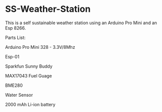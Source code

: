 # SS-Weather-Station
  This is a self sustainable weather station using an Arduino Pro Mini and an Esp 8266.
  
  Parts List:
  
  Arduino Pro Mini 328 - 3.3V/8Mhz
  
  Esp-01
  
  Sparkfun Sunny Buddy
  
  MAX17043 Fuel Guage
  
  BME280
  
  Water Sensor
  
  2000 mAh Li-ion battery
